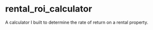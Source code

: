 # rental_roi_calculator

A calculator I built to determine the rate of return on a rental property.
